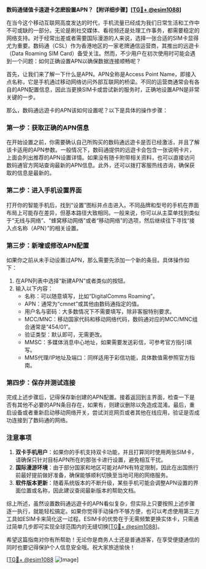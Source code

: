 **数码通储值卡遠遊卡怎麽設置APN？【附详细步骤】[[TG💪+ @esim1088](https://t.me/s/esim1088)]**

在当今这个移动互联网高度发达的时代，手机流量已经成为我们日常生活和工作中不可或缺的一部分。无论是刷社交媒体、看视频还是处理工作事务，都需要稳定的网络支持。对于经常出差或者需要国际漫游的人来说，选择一张合适的SIM卡显得尤为重要。数码通（CSL）作为香港地区的一家老牌通信运营商，其推出的远遊卡（Data Roaming SIM Card）备受关注。然而，不少用户在初次使用时可能会遇到一个问题：如何正确设置APN以确保数据连接顺畅呢？

首先，让我们来了解一下什么是APN。APN全称是Access Point Name，即接入点名称，它是手机通过移动网络访问外部互联网的桥梁。不同的运营商通常会有各自的APN配置信息，因此当更换SIM卡或尝试新的服务时，正确地设置APN是非常关键的一步。

那么，数码通远遊卡的APN该如何设置呢？以下是具体的操作步骤：

### 第一步：获取正确的APN信息

在开始设置之前，你需要确认自己所购买的数码通远遊卡是否已经激活，并且了解该卡适用的APN参数。一般情况下，数码通提供的远遊卡会包含一张说明卡片，上面会列出推荐的APN设置详情。如果没有随卡附带相关资料，也可以直接访问数码通官方网站查询最新的APN信息。此外，还可以拨打客服热线咨询，确保获取的信息是最新的。

### 第二步：进入手机设置界面

打开你的智能手机后，找到“设置”图标并点击进入。不同品牌和型号的手机在界面布局上可能存在差异，但基本路径大致相同。一般来说，你可以从主菜单找到类似于“无线与网络”、“蜂窝移动网络”或者“移动网络”的选项，然后继续往下寻找“接入点名称（APN）”的相关设置。

### 第三步：新增或修改APN配置

如果你之前从未手动设置过APN，那么需要先添加一个新的条目。具体操作如下：
1. 在APN列表中选择“新建APN”或者类似的按钮。
2. 输入以下内容：
   - 名称：可以随意填写，比如“DigitalComms Roaming”。
   - APN：通常为“cmnet”或其他由数码通指定的值。
   - 用户名与密码：大多数情况下不需要填写，除非客服特别要求。
   - MCC/MNC：移动国家代码和移动网络代码，数码通对应的MCC/MNC组合通常是“454/01”。
   - 验证类型：默认即可，无需更改。
   - MMSC：多媒体消息中心地址，如果需要发送彩信，可参考官方指引填写。
   - MMS代理/IP地址及端口：同样适用于彩信功能，具体数值需参照官方指南。

### 第四步：保存并测试连接

完成上述步骤后，记得保存新创建的APN配置。接着返回到主界面，检查一下是否有其他不必要的APN条目存在，如果有，则建议删除以免造成混淆。最后，重启设备或者重新启动移动网络开关，尝试浏览网页或者其他在线应用，验证是否成功连接到了数码通的网络。

### 注意事项

1. **双卡手机用户**：如果你的手机支持双卡功能，并且打算同时使用两张SIM卡，请确保只针对目标APN所在的那张卡进行设置，避免相互干扰。
2. **国际漫游环境**：由于部分国家和地区可能对APN有特定限制，因此在出国旅行前最好提前做好准备，确保能够顺利切换至当地可用的网络服务。
3. **软件版本更新**：随着系统版本的不断升级，某些手机可能会调整APN设置的界面位置或名称，因此建议查阅最新版本的帮助文档。

综上所述，虽然设置数码通远遊卡的APN看似复杂，但实际上只要按照上述步骤逐一执行，就能轻松搞定。如果你觉得手动操作不够方便，也可以考虑使用第三方工具如ESIM卡来简化这一过程。ESIM卡的优势在于无需频繁更换实体卡，只需通过简单几步即可实现全球范围内的无缝切换[[TG💪+ @esim1088](https://t.me/s/esim1088)]。

希望这篇指南对你有所帮助！无论你是商务人士还是普通游客，在享受便捷通信的同时也要记得保护个人信息安全哦。祝大家旅途愉快！

[[TG💪+ @esim1088](https://t.me/s/esim1088) ![Image](https://i.postimg.cc/4NQfJmqS/Snipaste-2025-05-13-00-14-12.png)]